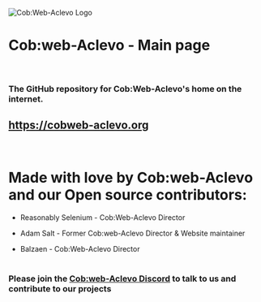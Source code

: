 ![Cob:Web-Aclevo Logo](https://cobweb-aclevo.org/assets/logo-trans.png)
# Cob:web-Aclevo - Main page
<br/>

### The GitHub repository for Cob:Web-Aclevo's home on the internet.
## https://cobweb-aclevo.org

<br/>

# Made with love by Cob:web-Aclevo and our Open source contributors:

* Reasonably Selenium - Cob:Web-Aclevo Director

* Adam Salt - Former Cob:web-Aclevo Director & Website maintainer

* Balzaen - Cob:Web-Aclevo Director
<br/><br/>
### Please join the [Cob:web-Aclevo Discord](https://discord.gg/z3GXvGtuek) to talk to us and contribute to our projects
